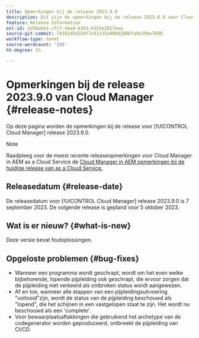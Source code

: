```yaml
---
title: Opmerkingen bij de release 2023.9.0
description: Dit zijn de opmerkingen bij de release 2023.9.0 voor Cloud Manager.
feature: Release Information
exl-id: 2d38abb1-cfc7-44a9-b303-b555e2827eea
source-git-commit: 74381d5d154f7c61135a990d2806fa9e39be7690
workflow-type: tm+mt
source-wordcount: '155'
ht-degree: 1%

---
```



# Opmerkingen bij de release 2023.9.0 van Cloud Manager {#release-notes}

Op deze pagina worden de opmerkingen bij de release voor [!UICONTROL Cloud Manager] release 2023.9.0.

>[!NOTE]
>
>Raadpleeg voor de meest recente releaseopmerkingen voor Cloud Manager in AEM as a Cloud Service de [Cloud Manager in AEM opmerkingen bij de huidige release van as a Cloud Service.](https://experienceleague.adobe.com/docs/experience-manager-cloud-service/content/implementing/using-cloud-manager/release-notes-cloud-manager/release-notes-cm-current.html)

## Releasedatum {#release-date}

De releasedatum voor [!UICONTROL Cloud Manager] release 2023.9.0 is 7 september 2023. De volgende release is gepland voor 5 oktober 2023.

## Wat is er nieuw? {#what-is-new}

Deze versie bevat foutoplossingen.

## Opgeloste problemen {#bug-fixes}

* Wanneer een programma wordt geschrapt, wordt om het even welke bijbehorende, lopende pijpleiding ook geschrapt, die ervoor zorgen dat de pijpleiding niet verkeerd als ontbroken status wordt aangewezen.
* Af en toe, wanneer alle stappen van een pijpleidingsuitvoering &quot;voltooid&quot;zijn, wordt de status van de pijpleiding beschouwd als &quot;lopend&quot;, die het schijnen in een vastgelopen staat te zijn. Het wordt nu beschouwd als een &#39;complete&#39;.
* Voor bewaarplaatsaftakkingen die gebruikend het archetype van de codegenerator worden geproduceerd, ontbreekt de pijpleiding van CI/CD.
